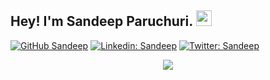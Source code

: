 ## Hey! I'm Sandeep Paruchuri. <img src="https://media.giphy.com/media/hvRJCLFzcasrR4ia7z/giphy.gif" width="25px">
[![GitHub Sandeep](https://img.shields.io/github/followers/ParuchuriSandeep?label=follow&style=social)](https://github.com/ParuchuriSandeep)
[![Linkedin: Sandeep](https://img.shields.io/badge/Sandeep%20Paruchuri-blue?style=flat-square&logo=Linkedin&logoColor=white&link=https://www.linkedin.com/in/sandeep-paruchuri2001/)](https://www.linkedin.com/in/sandeep-paruchuri2001/) 
[![Twitter: Sandeep](https://img.shields.io/twitter/follow/sandeeparuchuri?style=social)](https://twitter.com/Sandeeparuchuri)
<p align="center">
	<a href="https://www.linkedin.com/in/sandeep-paruchuri2001/">
		<img src="https://github-readme-stats.vercel.app/api/top-langs/?username=ParuchuriSandeep&langs_count=6&border_radius=10&layout=compact&theme=ayu-mirage&hide=html,css" />
	</a>
</p


